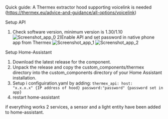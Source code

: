 Quick guide:
A Thermex extractor hood supporting voicelink is needed (https://thermex.eu/advice-and-guidance/all-options/voicelink)

Setup API
1) Check software version, minimum version is 1.30/1.10
![Screenshot_app_0](https://github.com/user-attachments/assets/d5a0f1ad-e006-4d50-9a16-9d79af83f132)
2)Enable API and set password in native phone app from Thermex
![Screenshot_app_1](https://github.com/user-attachments/assets/c80412a1-1f13-4f23-b347-01a2cd9c2202)
![Screenshot_app_2](https://github.com/user-attachments/assets/2bc877bb-490f-4272-afdf-2f059b35dd1c)

Setup Home-Assistant
1) Download the latest release for the component.
2) Unpack the release and copy the custom_components/thermex directory into the custom_components directory of your Home Assistant installation.
3) Setup i configuiration.yaml by adding: 
   <code>thermex_api:
   host: "x.x.x.x" {IP address of hood}
   password:"password" {password set in app}</code>
4) restart home-assistant

if everything works 2 services, a sensor and a light entity have been added to home-assistant.
